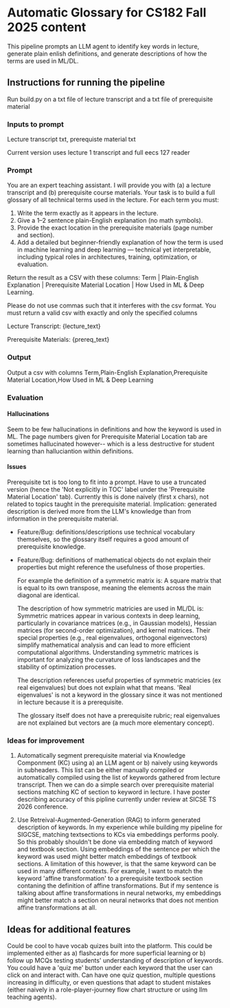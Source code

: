 # Automatic Glossary for CS182 Fall 2025 content
This pipeline prompts an LLM agent to identify key words in lecture, generate plain enlish definitions, and generate descriptions of how the terms are used in ML/DL. 

## Instructions for running the pipeline
 Run build.py on a txt file of lecture transcript and a txt file of prerequisite material 

### Inputs to prompt 

 Lecture transcript txt, prerequiste material txt 

 Current version uses lecture 1 transcript and full eecs 127 reader

### Prompt
 
 You are an expert teaching assistant. I will provide you with (a) a lecture transcript and (b) prerequisite course materials.
Your task is to build a full glossary of all technical terms used in the lecture. For each term you must:

1. Write the term exactly as it appears in the lecture.
2. Give a 1–2 sentence plain-English explanation (no math symbols).
3. Provide the exact location in the prerequisite materials (page number and section).
4. Add a detailed but beginner-friendly explanation of how the term is used in machine learning and deep learning — technical yet interpretable, including typical roles in architectures, training, optimization, or evaluation.

Return the result as a CSV with these columns:
Term | Plain-English Explanation | Prerequisite Material Location | How Used in ML & Deep Learning.

Please do not use commas such that it interferes with the csv format. You must return a valid csv with exactly and only the specified columns

Lecture Transcript:
{lecture_text}

Prerequisite Materials:
{prereq_text} 

### Output
Output a csv with columns Term,Plain-English Explanation,Prerequisite Material Location,How Used in ML & Deep Learning

### Evaluation

#### Hallucinations
Seem to be few hallucinations in definitions and how the keyword is used in ML. The page numbers given for Prerequisite Material Location tab are sometimes hallucinated however-- which is a less destructive for student learning than halluciantion within definitions.


#### Issues

Prerequisite txt is too long to fit into a prompt. Have to use a truncated version (hence the 'Not explicitly in TOC' label under the 'Prerequisite Material Location' tab). Currently this is done naively (first x chars), not related to topics taught in the prerequisite material. Implication: generated description is derived more from the LLM's knowledge than from information in the prerequisite material.

* Feature/Bug: definitions/descriptions use technical vocabulary themselves, so the glossary itself requires a good amount of prerequisite knowledge. 

* Feature/Bug: definitions of mathematical objects do not explain their properties but might reference the usefulness of those properties. 

    For example the definition of a symmetric matrix is: A square matrix that is equal to its own transpose, meaning the elements across the main diagonal are identical. 

    The description of how symmetric matricies are used in ML/DL is: Symmetric matrices appear in various contexts in deep learning, particularly in covariance matrices (e.g., in Gaussian models), Hessian matrices (for second-order optimization), and kernel matrices. Their special properties (e.g., real eigenvalues, orthogonal eigenvectors) simplify mathematical analysis and can lead to more efficient computational algorithms. Understanding symmetric matrices is important for analyzing the curvature of loss landscapes and the stability of optimization processes.

    The description references useful properties of symmetric matricies (ex real eigenvalues) but does not explain what that means. 'Real eigenvalues' is not a keyword in the glossary since it was not mentioned in lecture because it is a prerequisite.
    
    The glossary itself does not have a prerequisite rubric; real eigenvalues are not explained but vectors are (a much more elementary concept). 





### Ideas for improvement

1) Automatically segment prerequisite material via Knowledge Componment (KC) using a) an LLM agent or b) naively using keywords in subheaders. This list can be either manually compiled or automatically compiled using the list of keywords gathered from lecture transcript. Then we can do a simple search over prerequisite material sections matching KC of section to keyword in lecture. I have poster describing accuracy of this pipline currently under review at SICSE TS 2026 conference. 


2) Use Retreival-Augmented-Generation (RAG) to inform generated description of keywords. In my experience while building my pipeline for SIGCSE, matching textsections to KCs via embeddings performs pooly. So this probably shouldn't be done via embedding match of keyword and textbook section. Using embeddings of the sentence per which the keyword was used might better match embeddings of textbook sections. A limitation of this however, is that the same keyword can be used in many different contexts. For example, I want to match the keyword 'affine transformation' to a prerequisite textbook section contaning the definition of affine transformations. But if my sentence is talking about affine transformations in neural networks, my embeddings might better match a section on neural networks that does not mention affine transformations at all.

## Ideas for additional features

Could be cool to have vocab quizes built into the platform. This could be implemented either as
 a) flashcards for more superficial learning or 
 b) follow up MCQs testing students' understanding of description of keywords. You could have a 'quiz me' button under each keyword that the user can click on and interact with. Can have one quiz question, multiple questions increasing in difficulty, or even questions that adapt to student mistakes (either naively in a role-player-journey flow chart structure or using llm teaching agents).

